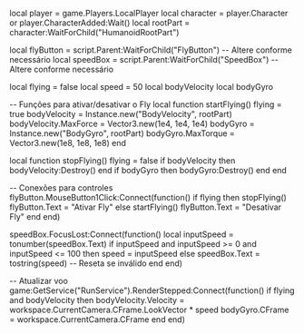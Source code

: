 
local player = game.Players.LocalPlayer
local character = player.Character or player.CharacterAdded:Wait()
local rootPart = character:WaitForChild("HumanoidRootPart")

local flyButton = script.Parent:WaitForChild("FlyButton") -- Altere conforme necessário
local speedBox = script.Parent:WaitForChild("SpeedBox") -- Altere conforme necessário

local flying = false
local speed = 50
local bodyVelocity
local bodyGyro

-- Funções para ativar/desativar o Fly
local function startFlying()
    flying = true
    bodyVelocity = Instance.new("BodyVelocity", rootPart)
    bodyVelocity.MaxForce = Vector3.new(1e4, 1e4, 1e4)
    bodyGyro = Instance.new("BodyGyro", rootPart)
    bodyGyro.MaxTorque = Vector3.new(1e8, 1e8, 1e8)
end

local function stopFlying()
    flying = false
    if bodyVelocity then bodyVelocity:Destroy() end
    if bodyGyro then bodyGyro:Destroy() end
end

-- Conexões para controles
flyButton.MouseButton1Click:Connect(function()
    if flying then
        stopFlying()
        flyButton.Text = "Ativar Fly"
    else
        startFlying()
        flyButton.Text = "Desativar Fly"
    end
end)

speedBox.FocusLost:Connect(function()
    local inputSpeed = tonumber(speedBox.Text)
    if inputSpeed and inputSpeed >= 0 and inputSpeed <= 100 then
        speed = inputSpeed
    else
        speedBox.Text = tostring(speed) -- Reseta se inválido
    end
end)

-- Atualizar voo
game:GetService("RunService").RenderStepped:Connect(function()
    if flying and bodyVelocity then
        bodyVelocity.Velocity = workspace.CurrentCamera.CFrame.LookVector * speed
        bodyGyro.CFrame = workspace.CurrentCamera.CFrame
    end
end)
